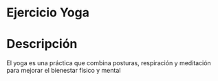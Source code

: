 # Ejercicio Yoga

# Descripción
El yoga es una práctica que combina posturas, respiración y meditación para mejorar el bienestar físico y mental